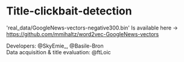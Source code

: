 # Title-clickbait-detection

'real_data/GoogleNews-vectors-negative300.bin' Is available here -> https://github.com/mmihaltz/word2vec-GoogleNews-vectors

Developers: @SkyEmie_, @Basile-Bron  
Data acquisition & title evaluation: @ftLoic
